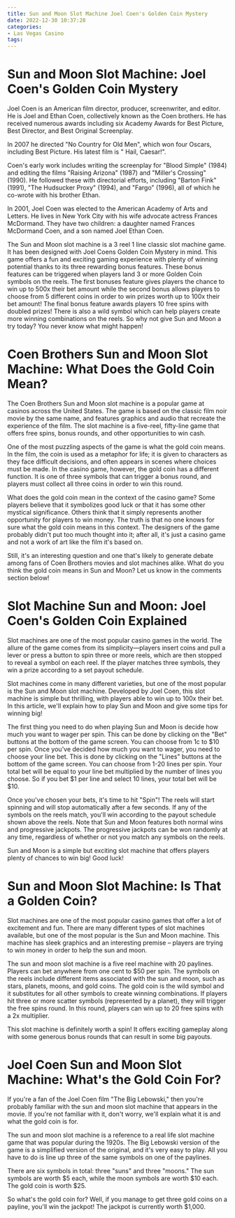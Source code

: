 ```yaml
---
title: Sun and Moon Slot Machine Joel Coen's Golden Coin Mystery
date: 2022-12-30 10:37:28
categories:
- Las Vegas Casino
tags:
---
```



#  Sun and Moon Slot Machine: Joel Coen's Golden Coin Mystery

Joel Coen is an American film director, producer, screenwriter, and editor. He is Joel and Ethan Coen, collectively known as the Coen brothers.
He has received numerous awards including six Academy Awards for Best Picture, Best Director, and Best Original Screenplay.

In 2007 he directed "No Country for Old Men", which won four Oscars, including Best Picture. His latest film is " Hail, Caesar!".

Coen's early work includes writing the screenplay for "Blood Simple" (1984) and editing the films "Raising Arizona" (1987) and "Miller's Crossing" (1990). He followed these with directorial efforts, including "Barton Fink" (1991), "The Hudsucker Proxy" (1994), and "Fargo" (1996), all of which he co-wrote with his brother Ethan.

In 2001, Joel Coen was elected to the American Academy of Arts and Letters. He lives in New York City with his wife advocate actress Frances McDormand. They have two children: a daughter named Frances McDormand Coen, and a son named Joel Ethan Coen.




The Sun and Moon slot machine is a 3 reel 1 line classic slot machine game. It has been designed with Joel Coens Golden Coin Mystery in mind. This game offers a fun and exciting gaming experience with plenty of winning potential thanks to its three rewarding bonus features. These bonus features can be triggered when players land 3 or more Golden Coin symbols on the reels. The first bonuses feature gives players the chance to win up to 500x their bet amount while the second bonus allows players to choose from 5 different coins in order to win prizes worth up to 100x their bet amount! The final bonus feature awards players 10 free spins with doubled prizes! There is also a wild symbol which can help players create more winning combinations on the reels. So why not give Sun and Moon a try today? You never know what might happen!

#  Coen Brothers Sun and Moon Slot Machine: What Does the Gold Coin Mean?

The Coen Brothers Sun and Moon slot machine is a popular game at casinos across the United States. The game is based on the classic film noir movie by the same name, and features graphics and audio that recreate the experience of the film. The slot machine is a five-reel, fifty-line game that offers free spins, bonus rounds, and other opportunities to win cash.

One of the most puzzling aspects of the game is what the gold coin means. In the film, the coin is used as a metaphor for life; it is given to characters as they face difficult decisions, and often appears in scenes where choices must be made. In the casino game, however, the gold coin has a different function. It is one of three symbols that can trigger a bonus round, and players must collect all three coins in order to win this round.

What does the gold coin mean in the context of the casino game? Some players believe that it symbolizes good luck or that it has some other mystical significance. Others think that it simply represents another opportunity for players to win money. The truth is that no one knows for sure what the gold coin means in this context. The designers of the game probably didn't put too much thought into it; after all, it's just a casino game and not a work of art like the film it's based on.

Still, it's an interesting question and one that's likely to generate debate among fans of Coen Brothers movies and slot machines alike. What do you think the gold coin means in Sun and Moon? Let us know in the comments section below!

#  Slot Machine Sun and Moon: Joel Coen's Golden Coin Explained

Slot machines are one of the most popular casino games in the world. The allure of the game comes from its simplicity—players insert coins and pull a lever or press a button to spin three or more reels, which are then stopped to reveal a symbol on each reel. If the player matches three symbols, they win a prize according to a set payout schedule.

Slot machines come in many different varieties, but one of the most popular is the Sun and Moon slot machine. Developed by Joel Coen, this slot machine is simple but thrilling, with players able to win up to 100x their bet. In this article, we'll explain how to play Sun and Moon and give some tips for winning big!

The first thing you need to do when playing Sun and Moon is decide how much you want to wager per spin. This can be done by clicking on the "Bet" buttons at the bottom of the game screen. You can choose from 1c to $10 per spin. Once you've decided how much you want to wager, you need to choose your line bet. This is done by clicking on the "Lines" buttons at the bottom of the game screen. You can choose from 1-20 lines per spin. Your total bet will be equal to your line bet multiplied by the number of lines you choose. So if you bet $1 per line and select 10 lines, your total bet will be $10.

Once you've chosen your bets, it's time to hit "Spin"! The reels will start spinning and will stop automatically after a few seconds. If any of the symbols on the reels match, you'll win according to the payout schedule shown above the reels. Note that Sun and Moon features both normal wins and progressive jackpots. The progressive jackpots can be won randomly at any time, regardless of whether or not you match any symbols on the reels.

Sun and Moon is a simple but exciting slot machine that offers players plenty of chances to win big! Good luck!

#  Sun and Moon Slot Machine: Is That a Golden Coin?

Slot machines are one of the most popular casino games that offer a lot of excitement and fun. There are many different types of slot machines available, but one of the most popular is the Sun and Moon machine. This machine has sleek graphics and an interesting premise – players are trying to win money in order to help the sun and moon.

The sun and moon slot machine is a five reel machine with 20 paylines. Players can bet anywhere from one cent to $50 per spin. The symbols on the reels include different items associated with the sun and moon, such as stars, planets, moons, and gold coins. The gold coin is the wild symbol and it substitutes for all other symbols to create winning combinations. If players hit three or more scatter symbols (represented by a planet), they will trigger the free spins round. In this round, players can win up to 20 free spins with a 2x multiplier.

This slot machine is definitely worth a spin! It offers exciting gameplay along with some generous bonus rounds that can result in some big payouts.

#  Joel Coen Sun and Moon Slot Machine: What's the Gold Coin For?

If you're a fan of the Joel Coen film "The Big Lebowski," then you're probably familiar with the sun and moon slot machine that appears in the movie. If you're not familiar with it, don't worry, we'll explain what it is and what the gold coin is for.

The sun and moon slot machine is a reference to a real life slot machine game that was popular during the 1920s. The Big Lebowski version of the game is a simplified version of the original, and it's very easy to play. All you have to do is line up three of the same symbols on one of the paylines.

There are six symbols in total: three "suns" and three "moons." The sun symbols are worth $5 each, while the moon symbols are worth $10 each. The gold coin is worth $25.

So what's the gold coin for? Well, if you manage to get three gold coins on a payline, you'll win the jackpot! The jackpot is currently worth $1,000.